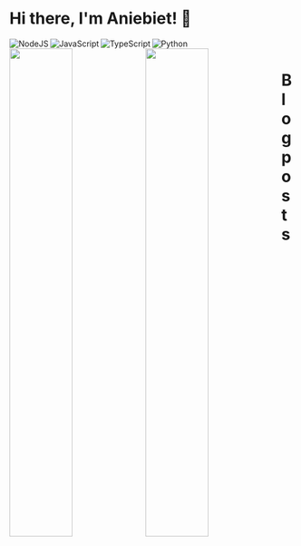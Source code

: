 # Hi there, I'm Aniebiet! 👋

<div>
  <img align="left" alt="NodeJS" src="https://img.shields.io/badge/node.js-%2343853D.svg?style=for-the-badge&logo=node-dot-js&logoColor=white" />
  <img align="left" alt="JavaScript" src="https://img.shields.io/badge/javascript-%23323330.svg?style=for-the-badge&logo=javascript&logoColor=%23F7DF1E" />
  <img align="left" alt="TypeScript" src="https://img.shields.io/badge/typescript-%23007ACC.svg?style=for-the-badge&logo=typescript&logoColor=white" />
  <img align="left" alt="Python" src="https://img.shields.io/badge/python-%2314354C.svg?style=for-the-badge&logo=python&logoColor=white" />
</div>

<br />

<img align="left" width="47%" src="https://github-readme-stats.vercel.app/api?username=aniebietafia&show_icons=true&theme=radical" />

<img align="left" width="47%" src="https://github-readme-stats.vercel.app/api/top-langs/?username=aniebietafia&layout=compact" />

# Blog posts

<!-- BLOG-POST-LIST:START -->
<!-- BLOG-POST-LIST:END -->
